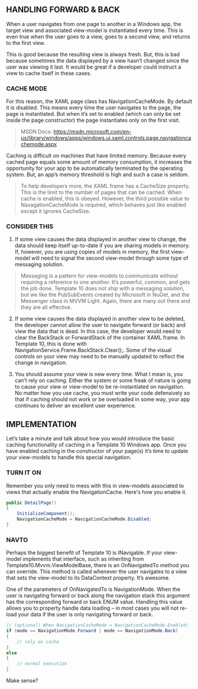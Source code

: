 ## HANDLING FORWARD & BACK

When a user navigates from one page to another in a Windows app, the target view and associated view-model is instantiated every time. This is even true when the user goes to a view, goes to a second view, and returns to the first view. 

This is good because the resulting view is always fresh. But, this is bad because sometimes the data displayed by a view hasn’t changed since the user was viewing it last. It would be great if a developer could instruct a view to cache itself in these cases.

### CACHE MODE

For this reason, the XAML page class has NavigationCacheMode. By default it is disabled. This means every time the user navigates to the page, the page is instantiated. But when it’s set to enabled (which can only be set inside the page constructor) the page instantiates only on the first visit.

> MSDN Docs: https://msdn.microsoft.com/en-us/library/windows/apps/windows.ui.xaml.controls.page.navigationcachemode.aspx

Caching is difficult on machines that have limited memory. Because every cached page equals some amount of memory consumption, it increases the opportunity for your app to be automatically terminated by the operating system. But, an app’s memory threshold is high and such a case is seldom. 

> To help developers more, the XAML frame has a CacheSize property. This is the limit to the number of pages that can be cached. When cache is enabled, this is obeyed. However, the third possible value to NavagationCacheMode is required, which behaves just like enabled except it ignores CacheSize.

### CONSIDER THIS

1. If some view causes the data displayed in another view to change, the data should keep itself up-to-date if you are sharing models in memory. If, however, you are using copies of models in memory, the first view-model will need to signal the second view-model through some type of messaging solution. 
> Messaging is a pattern for view-models to communicate without requiring a reference to one another. It’s powerful, common, and gets the job done. Template 10 does not ship with a messaging solution, but we like the PubSubEvents created by Microsoft in NuGet, and the Messenger class in MVVM Light. Again, there are many out there and they are all effective.

2. If some view causes the data displayed in another view to be deleted, the developer cannot allow the user to navigate forward (or back) and view the data that is dead. In this case, the developer would need to clear the BackStack  or ForwardStack of the container XAML frame. In Template 10, this is done with NavigationService.Frame.BackStack.Clear();. Some of the visual controls on your view may need to be manually updated to reflect the change in navigation.

3. You should assume your view is new every time. What I mean is, you can’t rely on caching. Either the system or some freak of nature is going to cause your view or view-model to be re-instantiated on navigation. No matter how you use cache, you must write your code defensively so that if caching should not work or be overloaded in some way, your app continues to deliver an excellent user experience.

## IMPLEMENTATION

Let’s take a minute and talk about how you would introduce the basic caching functionality of caching in a Template 10 Windows app. Once you have enabled caching in the constructor of your page(s) it’s time to update your view-models to handle this special navigation.

### TURN IT ON

Remember you only need to mess with this in view-models associated to views that actually enable the NavigationCache. Here's how you enable it.

```c#
public DetailPage()
{
    InitializeComponent();
    NavigationCacheMode = NavigationCacheMode.Disabled;
}
```

### NAVTO

Perhaps the biggest benefit of Template 10 is INavigable. If your view-model implements that interface, such as inheriting from Template10.Mvvm.ViewModelBase, there is an OnNavigatedTo method you can override. This method is called whenever the user navigates to a view that sets the view-model to its DataContext property. It’s awesome.

One of the parameters of OnNavigatedTo is NavigationMode. When the user is navigating forward or back along the navigation stack this argument has the corresponding forward or back ENUM value. Handling this value allows you to property handle data loading – in most cases you will not re-load your data if the user is only navigating forward or back.

```C#
// (optional) When NavigationCacheMode = NavigationCacheMode.Enabled;
if (mode == NavigationMode.Forward | mode == NavigationMode.Back)
{
    // rely on cache
}
else
{
    // normal execution
}
```

Make sense?
